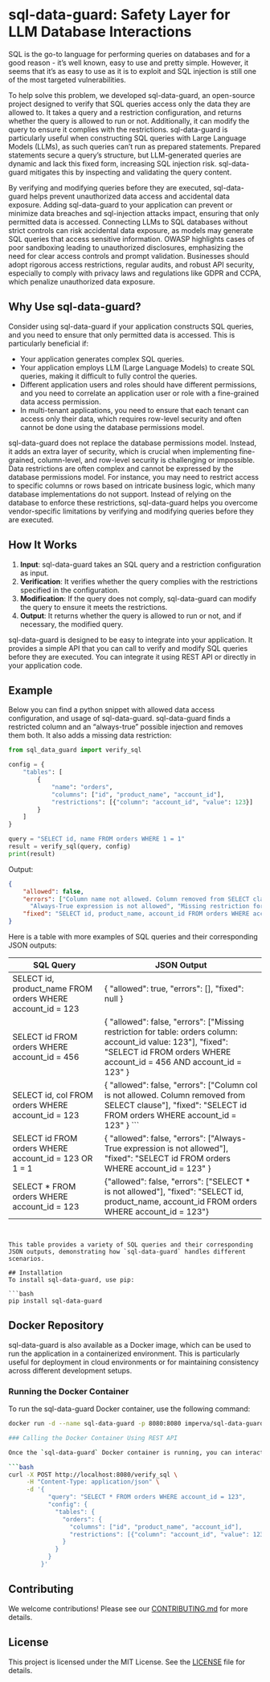 # sql-data-guard: Safety Layer for LLM Database Interactions

SQL is the go-to language for performing queries on databases and for a good reason - it’s well known, easy to use and pretty simple. However, it seems that it’s as easy to use as it is to exploit and SQL injection is still one of the most targeted vulnerabilities.


To help solve this problem, we developed sql-data-guard, an open-source project designed to verify that SQL queries access only the data they are allowed to. It takes a query and a restriction configuration, and returns whether the query is allowed to run or not. Additionally, it can modify the query to ensure it complies with the restrictions.
sql-data-guard is particularly useful when constructing SQL queries with Large Language Models (LLMs), as such queries can’t run as prepared statements. Prepared statements secure a query’s structure, but LLM-generated queries are dynamic and lack this fixed form, increasing SQL injection risk. sql-data-guard mitigates this by inspecting and validating the query content.


By verifying and modifying queries before they are executed, sql-data-guard helps prevent unauthorized data access and accidental data exposure. Adding sql-data-guard to your application can prevent or minimize data breaches and sql-injection attacks impact, ensuring that only permitted data is accessed.
Connecting LLMs to SQL databases without strict controls can risk accidental data exposure, as models may generate SQL queries that access sensitive information. OWASP highlights cases of poor sandboxing leading to unauthorized disclosures, emphasizing the need for clear access controls and prompt validation. Businesses should adopt rigorous access restrictions, regular audits, and robust API security, especially to comply with privacy laws and regulations like GDPR and CCPA, which penalize unauthorized data exposure.


## Why Use sql-data-guard?

Consider using sql-data-guard if your application constructs SQL queries, and you need to ensure that only permitted data is accessed. This is particularly beneficial if:
- Your application generates complex SQL queries.
- Your application employs LLM (Large Language Models) to create SQL queries, making it difficult to fully control the queries.
- Different application users and roles should have different permissions, and you need to correlate an application user or role with a fine-grained data access permission.
- In multi-tenant applications, you need to ensure that each tenant can access only their data, which requires row-level security and often cannot be done using the database permissions model.

sql-data-guard does not replace the database permissions model. Instead, it adds an extra layer of security, which is crucial when implementing fine-grained, column-level, and row-level security is challenging or impossible. 
Data restrictions are often complex and cannot be expressed by the database permissions model. For instance, you may need to restrict access to specific columns or rows based on intricate business logic, which many database implementations do not support. Instead of relying on the database to enforce these restrictions, sql-data-guard helps you overcome vendor-specific limitations by verifying and modifying queries before they are executed.

## How It Works

1. **Input**: sql-data-guard takes an SQL query and a restriction configuration as input.
2. **Verification**: It verifies whether the query complies with the restrictions specified in the configuration.
3. **Modification**: If the query does not comply, sql-data-guard can modify the query to ensure it meets the restrictions.
4. **Output**: It returns whether the query is allowed to run or not, and if necessary, the modified query.

sql-data-guard is designed to be easy to integrate into your application. It provides a simple API that you can call to verify and modify SQL queries before they are executed. You can integrate it using REST API or directly in your application code. 

## Example

Below you can find a python snippet with allowed data access configuration, and usage of sql-data-guard. sql-data-guard finds a restricted column and an “always-true” possible injection and removes them both. It also adds a missing data restriction:

```python
from sql_data_guard import verify_sql

config = {
    "tables": [
        {
            "name": "orders",
            "columns": ["id", "product_name", "account_id"],
            "restrictions": [{"column": "account_id", "value": 123}]
        }
    ] 
}

query = "SELECT id, name FROM orders WHERE 1 = 1"
result = verify_sql(query, config)
print(result)
```
Output:
```json
{
    "allowed": false,
    "errors": ["Column name not allowed. Column removed from SELECT clause", 
      "Always-True expression is not allowed", "Missing restriction for table: orders column: account_id value: 123"],
    "fixed": "SELECT id, product_name, account_id FROM orders WHERE account_id = 123"
}
```
Here is a table with more examples of SQL queries and their corresponding JSON outputs:

| SQL Query                                               | JSON Output                                                                                                                                                                         |
|---------------------------------------------------------|-------------------------------------------------------------------------------------------------------------------------------------------------------------------------------------|
| SELECT id, product_name FROM orders WHERE account_id = 123 | { "allowed": true, "errors": [], "fixed": null }                                                                                                                                    |
| SELECT id FROM orders WHERE account_id = 456            | { "allowed": false, "errors": ["Missing restriction for table: orders column: account_id value: 123"], "fixed": "SELECT id FROM orders WHERE account_id = 456 AND account_id = 123" } |
| SELECT id, col FROM orders WHERE account_id = 123      | { "allowed": false, "errors": ["Column col is not allowed. Column removed from SELECT clause"], "fixed": "SELECT id FROM orders WHERE account_id = 123" } ```               |
| SELECT id FROM orders WHERE account_id = 123 OR 1 = 1 | { "allowed": false, "errors": ["Always-True expression is not allowed"], "fixed": "SELECT id FROM orders WHERE account_id = 123" }                                                  |
|SELECT * FROM orders WHERE account_id = 123| {"allowed": false, "errors": ["SELECT * is not allowed"], "fixed": "SELECT id, product_name, account_id FROM orders WHERE account_id = 123"}                                |
```


This table provides a variety of SQL queries and their corresponding JSON outputs, demonstrating how `sql-data-guard` handles different scenarios.

## Installation
To install sql-data-guard, use pip:

```bash
pip install sql-data-guard
```

## Docker Repository

sql-data-guard is also available as a Docker image, which can be used to run the application in a containerized environment. This is particularly useful for deployment in cloud environments or for maintaining consistency across different development setups.

### Running the Docker Container

To run the sql-data-guard Docker container, use the following command:

```bash
docker run -d --name sql-data-guard -p 8080:8080 imperva/sql-data-guard:latest

### Calling the Docker Container Using REST API

Once the `sql-data-guard` Docker container is running, you can interact with it using its REST API. Below is an example of how to verify an SQL query using `curl`:

```bash
curl -X POST http://localhost:8080/verify_sql \
     -H "Content-Type: application/json" \
     -d '{
           "query": "SELECT * FROM orders WHERE account_id = 123",
           "config": {
             "tables": {
               "orders": {
                 "columns": ["id", "product_name", "account_id"],
                 "restrictions": [{"column": "account_id", "value": 123}]
               }
             }
           }
         }'
```

## Contributing
We welcome contributions! Please see our [CONTRIBUTING.md](CONTRIBUTING.md) for more details.

## License
This project is licensed under the MIT License. See the [LICENSE](LICENSE) file for details.
